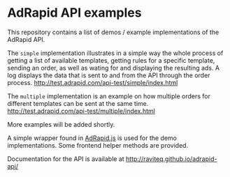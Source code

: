 # AdRapid API examples
This repository contains a list of demos / example implementations of the AdRapid API. 

The `simple` implementation illustrates in a simple way the whole process of getting a list of available templates, getting rules for a specific template, sending an order, as well as wating for and displaying the resulting ads. A log displays the data that is sent to and from the API through the order process. http://test.adrapid.com/api-test/simple/index.html

The `multiple` implementation is an example on how multiple orders for different templates can be sent at the same time. http://test.adrapid.com/api-test/multiple/index.html

More examples will be added shortly.

A simple wrapper found in [AdRapid.js](assets/adrapid.js) is used for the demo implementations. Some frontend helper methods are provided.

Documentation for the API is available at http://raviteq.github.io/adrapid-api/
